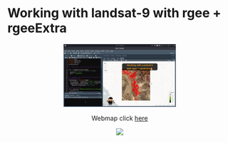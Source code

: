 # **Working with landsat-9 with rgee + rgeeExtra** 
<p align="center">
  <img src="rgee.gif" width="50%">
</p>
<div>
<div align="center">

Webmap click [here](https://ambarja.github.io/rgee_Landsat9/)

<a href="https://ko-fi.com/ambarja">
  <img src="https://img.shields.io/badge/Buy_me_a_coffee-5d83f5?style=for-the-badge&logo=ko-fi&logoColor=white&__cf_chl_managed_tk__=pmd_sOkOcrsQ4T6MRVPX2TeB_mbk2ZryAIn3rNigWIBBC6U-1633993526-0-gqNtZGzNAyWjcnBszQkl" width="218px">
  </a>
</div>
